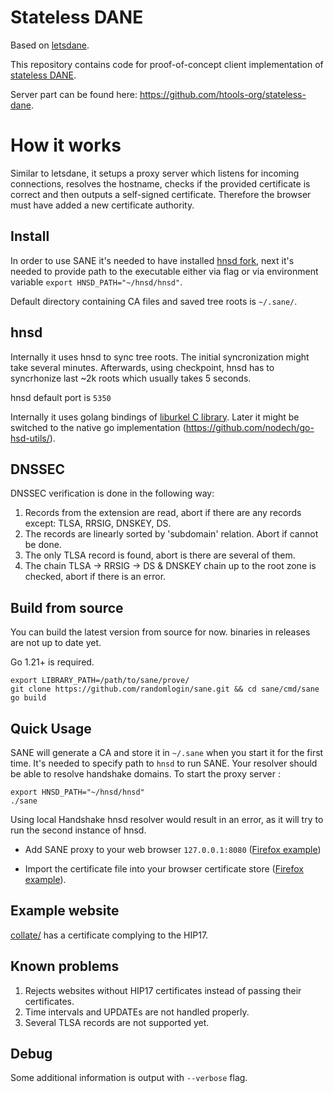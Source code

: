 # Stateless DANE
Based on [letsdane](https://github.com/buffrr/letsdane/).

This repository contains code for proof-of-concept client implementation of [stateless DANE](https://github.com/handshake-org/HIPs/blob/master/HIP-0017.md).

Server part can be found here: https://github.com/htools-org/stateless-dane. 

# How it works

Similar to letsdane, it setups a proxy server which listens for incoming connections, resolves the hostname, checks if the provided certificate
is correct and then outputs a self-signed certificate. Therefore the browser must have added a new certificate authority.


## Install

In order to use SANE it's needed to have installed [hnsd fork](https://github.com/randomlogin/hnsd), next it's needed to
provide path to the executable either via flag or via environment variable `export HNSD_PATH="~/hnsd/hnsd"`.

Default directory containing CA files and saved tree roots is `~/.sane/`.

## hnsd 
Internally it uses hnsd to sync tree roots. The initial syncronization might take several minutes. Afterwards, using
checkpoint, hnsd has to syncrhonize last ~2k roots which usually takes 5 seconds.

hnsd default port is `5350`

Internally it uses golang bindings of [liburkel C library](https://github.com/chjj/liburkel). Later it might be switched to the native go implementation
(https://github.com/nodech/go-hsd-utils/).

## DNSSEC

DNSSEC verification is done in the following way:

1. Records from the extension are read, abort if there are any records except: TLSA, RRSIG, DNSKEY, DS.
2. The records are linearly sorted by 'subdomain' relation. Abort if cannot be done.
3. The only TLSA record is found, abort is there are several of them.
4. The chain TLSA -> RRSIG -> DS & DNSKEY chain up to the root zone is checked, abort if there is an error.

## Build from source

You can build the latest version from source for now. binaries in releases are not up to date yet.

Go 1.21+ is required. 

```
export LIBRARY_PATH=/path/to/sane/prove/
git clone https://github.com/randomlogin/sane.git && cd sane/cmd/sane
go build 
```

## Quick Usage

SANE will generate a CA and store it in `~/.sane` when you start it for the first time.
It's needed to specify path to `hnsd` to run SANE.
Your resolver should be able to resolve handshake domains.
To start the proxy server :
```
export HNSD_PATH="~/hnsd/hnsd"
./sane
```

Using local Handshake hnsd resolver would result in an error, as it will try to run the second instance of hnsd.


- Add SANE proxy to your web browser `127.0.0.1:8080` ([Firefox example](https://user-images.githubusercontent.com/41967894/117558156-8f5b2a00-b02f-11eb-98ba-91ce8a9bdd4a.png))

- Import the certificate file into your browser certificate store ([Firefox example](https://user-images.githubusercontent.com/41967894/117558164-a7cb4480-b02f-11eb-93ed-678f81f25f2e.png)).


## Example website

[collate/](https://collate/) has a certificate complying to the HIP17.

## Known problems

1. Rejects websites without HIP17 certificates instead of passing their certificates.
2. Time intervals and UPDATEs are not handled properly.
3. Several TLSA records are not supported yet.

## Debug

Some additional information is output with `--verbose` flag.

